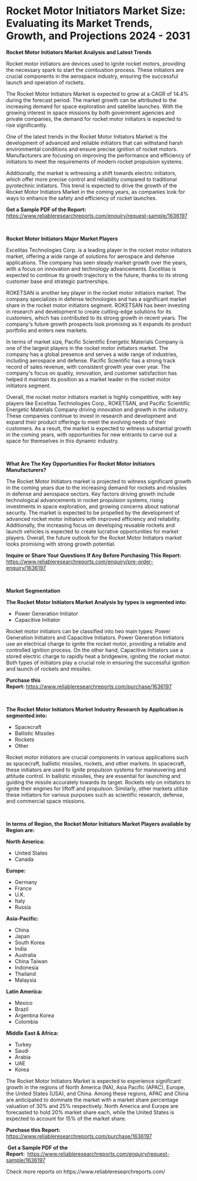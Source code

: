 <p><h1>Rocket Motor Initiators Market Size: Evaluating its Market Trends, Growth, and Projections 2024 - 2031</h1></p><p><strong>Rocket Motor Initiators Market Analysis and Latest Trends</strong></p>
<p><p>Rocket motor initiators are devices used to ignite rocket motors, providing the necessary spark to start the combustion process. These initiators are crucial components in the aerospace industry, ensuring the successful launch and operation of rockets.</p><p>The Rocket Motor Initiators Market is expected to grow at a CAGR of 14.4% during the forecast period. The market growth can be attributed to the increasing demand for space exploration and satellite launches. With the growing interest in space missions by both government agencies and private companies, the demand for rocket motor initiators is expected to rise significantly.</p><p>One of the latest trends in the Rocket Motor Initiators Market is the development of advanced and reliable initiators that can withstand harsh environmental conditions and ensure precise ignition of rocket motors. Manufacturers are focusing on improving the performance and efficiency of initiators to meet the requirements of modern rocket propulsion systems.</p><p>Additionally, the market is witnessing a shift towards electric initiators, which offer more precise control and reliability compared to traditional pyrotechnic initiators. This trend is expected to drive the growth of the Rocket Motor Initiators Market in the coming years, as companies look for ways to enhance the safety and efficiency of rocket launches.</p></p>
<p><strong>Get a Sample PDF of the Report:&nbsp;</strong> <a href="https://www.reliableresearchreports.com/enquiry/request-sample/1636197">https://www.reliableresearchreports.com/enquiry/request-sample/1636197</a></p>
<p>&nbsp;</p>
<p><strong>Rocket Motor Initiators Major Market Players</strong></p>
<p><p>Excelitas Technologies Corp. is a leading player in the rocket motor initiators market, offering a wide range of solutions for aerospace and defense applications. The company has seen steady market growth over the years, with a focus on innovation and technology advancements. Excelitas is expected to continue its growth trajectory in the future, thanks to its strong customer base and strategic partnerships.</p><p>ROKETSAN is another key player in the rocket motor initiators market. The company specializes in defense technologies and has a significant market share in the rocket motor initiators segment. ROKETSAN has been investing in research and development to create cutting-edge solutions for its customers, which has contributed to its strong growth in recent years. The company's future growth prospects look promising as it expands its product portfolio and enters new markets.</p><p>In terms of market size, Pacific Scientific Energetic Materials Company is one of the largest players in the rocket motor initiators market. The company has a global presence and serves a wide range of industries, including aerospace and defense. Pacific Scientific has a strong track record of sales revenue, with consistent growth year over year. The company's focus on quality, innovation, and customer satisfaction has helped it maintain its position as a market leader in the rocket motor initiators segment.</p><p>Overall, the rocket motor initiators market is highly competitive, with key players like Excelitas Technologies Corp., ROKETSAN, and Pacific Scientific Energetic Materials Company driving innovation and growth in the industry. These companies continue to invest in research and development and expand their product offerings to meet the evolving needs of their customers. As a result, the market is expected to witness substantial growth in the coming years, with opportunities for new entrants to carve out a space for themselves in this dynamic industry.</p></p>
<p>&nbsp;</p>
<p><strong>What Are The Key Opportunities For Rocket Motor Initiators Manufacturers?</strong></p>
<p><p>The Rocket Motor Initiators market is projected to witness significant growth in the coming years due to the increasing demand for rockets and missiles in defense and aerospace sectors. Key factors driving growth include technological advancements in rocket propulsion systems, rising investments in space exploration, and growing concerns about national security. The market is expected to be propelled by the development of advanced rocket motor initiators with improved efficiency and reliability. Additionally, the increasing focus on developing reusable rockets and launch vehicles is expected to create lucrative opportunities for market players. Overall, the future outlook for the Rocket Motor Initiators market looks promising with strong growth potential.</p></p>
<p><strong>Inquire or Share Your Questions If Any Before Purchasing This Report:</strong> <a href="https://www.reliableresearchreports.com/enquiry/pre-order-enquiry/1636197">https://www.reliableresearchreports.com/enquiry/pre-order-enquiry/1636197</a></p>
<p>&nbsp;</p>
<p><strong>Market Segmentation</strong></p>
<p><strong>The Rocket Motor Initiators Market Analysis by types is segmented into:</strong></p>
<p><ul><li>Power Generation Initiator</li><li>Capacitive Initiator</li></ul></p>
<p><p>Rocket motor initiators can be classified into two main types: Power Generation Initiators and Capacitive Initiators. Power Generation Initiators use an electrical charge to ignite the rocket motor, providing a reliable and controlled ignition process. On the other hand, Capacitive Initiators use a stored electric charge to rapidly heat a bridgewire, igniting the rocket motor. Both types of initiators play a crucial role in ensuring the successful ignition and launch of rockets and missiles.</p></p>
<p><strong>Purchase this Report:&nbsp;</strong><a href="https://www.reliableresearchreports.com/purchase/1636197">https://www.reliableresearchreports.com/purchase/1636197</a></p>
<p>&nbsp;</p>
<p><strong>The Rocket Motor Initiators Market Industry Research by Application is segmented into:</strong></p>
<p><ul><li>Spacecraft</li><li>Ballistic Missiles</li><li>Rockets</li><li>Other</li></ul></p>
<p><p>Rocket motor initiators are crucial components in various applications such as spacecraft, ballistic missiles, rockets, and other markets. In spacecraft, these initiators are used to ignite propulsion systems for maneuvering and attitude control. In ballistic missiles, they are essential for launching and guiding the missile accurately towards its target. Rockets rely on initiators to ignite their engines for liftoff and propulsion. Similarly, other markets utilize these initiators for various purposes such as scientific research, defense, and commercial space missions.</p></p>
<p>&nbsp;</p>
<p><strong>In terms of Region, the Rocket Motor Initiators Market Players available by Region are:</strong></p>
<p>
    <p> <strong> North America: </strong>
        <ul>
            <li>United States</li>
            <li>Canada</li>
        </ul>
        </p> 
    <p> <strong> Europe: </strong>
        <ul>
            <li>Germany</li>
            <li>France</li>
            <li>U.K.</li>
            <li>Italy</li>
            <li>Russia</li>
        </ul>
        </p> 
    <p> <strong> Asia-Pacific: </strong>
        <ul>
            <li>China</li>
            <li>Japan</li>
            <li>South Korea</li>
            <li>India</li>
            <li>Australia</li>
            <li>China Taiwan</li>
            <li>Indonesia</li>
            <li>Thailand</li>
            <li>Malaysia</li>
        </ul>
        </p> 
    <p> <strong> Latin America: </strong>
        <ul>
            <li>Mexico</li>
            <li>Brazil</li>
            <li>Argentina Korea</li>
            <li>Colombia</li>
        </ul>
        </p> 
    <p> <strong> Middle East & Africa: </strong>
        <ul>
            <li>Turkey</li>
            <li>Saudi</li>
            <li>Arabia</li>
            <li>UAE</li>
            <li>Korea</li>
        </ul>
    </p>
    </p>
<p><p>The Rocket Motor Initiators Market is expected to experience significant growth in the regions of North America (NA), Asia Pacific (APAC), Europe, the United States (USA), and China. Among these regions, APAC and China are anticipated to dominate the market with a market share percentage valuation of 30% and 25% respectively. North America and Europe are forecasted to hold 20% market share each, while the United States is expected to account for 15% of the market share.</p></p>
<p><strong>Purchase this Report: </strong><a href="https://www.reliableresearchreports.com/purchase/1636197">https://www.reliableresearchreports.com/purchase/1636197</a></p>
<p>&nbsp;<strong>Get a Sample PDF of the Report:&nbsp;&nbsp;</strong><a href="https://www.reliableresearchreports.com/enquiry/request-sample/1636197">https://www.reliableresearchreports.com/enquiry/request-sample/1636197</a></p>
<p><strong></strong></p>
<p>Check more reports on https://www.reliableresearchreports.com/</p>